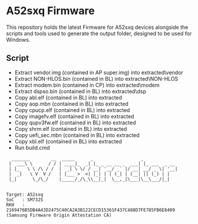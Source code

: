 # A52sxq Firmware

This repository holds the latest Firmware for A52sxq devices alongside the scripts and tools used to generate the output folder, designed to be used for Windows.

## Script

- Extract vendor.img (contained in AP super.img) into extracted\vendor
- Extract NON-HLOS.bin (contained in BL) into extracted\NON-HLOS
- Extract modem.bin (contained in CP) into extracted\modem
- Extract dspso.bin (contained in BL) into extracted\dsp
- Copy abl.elf (contained in BL) into extracted
- Copy aop.mbn (contained in BL) into extracted
- Copy cpucp.elf (contained in BL) into extracted
- Copy imagefv.elf (contained in BL) into extracted
- Copy qupv3fw.elf (contained in BL) into extracted
- Copy shrm.elf (contained in BL) into extracted
- Copy uefi_sec.mbn (contained in BL) into extracted
- Copy xbl.elf (contained in BL) into extracted
- Run build.cmd

```
  _______        __  _____      _                  _
 |  ___\ \      / / | ____|_  _| |_ _ __ __ _  ___| |_ ___  _ __
 | |_   \ \ /\ / /  |  _| \ \/ / __| '__/ _` |/ __| __/ _ \| '__|
 |  _|   \ V  V /   | |___ >  <| |_| | | (_| | (__| || (_) | |
 |_|      \_/\_/    |_____/_/\_\\__|_|  \__,_|\___|\__\___/|_|


Target: A52sxq
SoC   : SM7325
RKH   : 2169476B5DB4A43D2475C40CA2A3B122CECD15361F437C488D7FE785FB6E8409 (Samsung Firmware Origin Attestation CA)
```